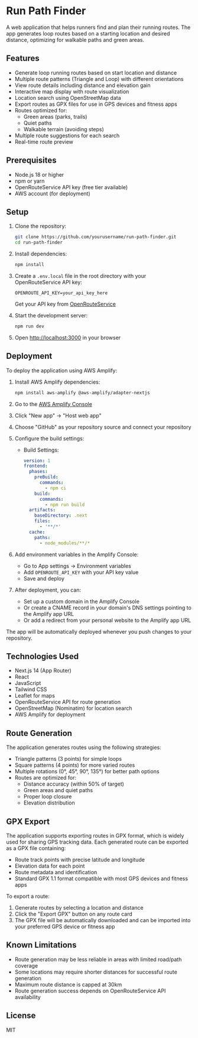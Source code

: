 # Run Path Finder

A web application that helps runners find and plan their running routes. The app generates loop routes based on a starting location and desired distance, optimizing for walkable paths and green areas.

## Features

- Generate loop running routes based on start location and distance
- Multiple route patterns (Triangle and Loop) with different orientations
- View route details including distance and elevation gain
- Interactive map display with route visualization
- Location search using OpenStreetMap data
- Export routes as GPX files for use in GPS devices and fitness apps
- Routes optimized for:
  - Green areas (parks, trails)
  - Quiet paths
  - Walkable terrain (avoiding steps)
- Multiple route suggestions for each search
- Real-time route preview

## Prerequisites

- Node.js 18 or higher
- npm or yarn
- OpenRouteService API key (free tier available)
- AWS account (for deployment)

## Setup

1. Clone the repository:
   ```bash
   git clone https://github.com/yourusername/run-path-finder.git
   cd run-path-finder
   ```

2. Install dependencies:
   ```bash
   npm install
   ```

3. Create a `.env.local` file in the root directory with your OpenRouteService API key:
   ```
   OPENROUTE_API_KEY=your_api_key_here
   ```
   Get your API key from [OpenRouteService](https://openrouteservice.org/)

4. Start the development server:
   ```bash
   npm run dev
   ```

5. Open [http://localhost:3000](http://localhost:3000) in your browser

## Deployment

To deploy the application using AWS Amplify:

1. Install AWS Amplify dependencies:
   ```bash
   npm install aws-amplify @aws-amplify/adapter-nextjs
   ```

2. Go to the [AWS Amplify Console](https://console.aws.amazon.com/amplify/home)

3. Click "New app" → "Host web app"

4. Choose "GitHub" as your repository source and connect your repository

5. Configure the build settings:
   - Build Settings:
     ```yaml
     version: 1
     frontend:
       phases:
         preBuild:
           commands:
             - npm ci
         build:
           commands:
             - npm run build
       artifacts:
         baseDirectory: .next
         files:
           - '**/*'
       cache:
         paths:
           - node_modules/**/*
     ```

6. Add environment variables in the Amplify Console:
   - Go to App settings → Environment variables
   - Add `OPENROUTE_API_KEY` with your API key value
   - Save and deploy

7. After deployment, you can:
   - Set up a custom domain in the Amplify Console
   - Or create a CNAME record in your domain's DNS settings pointing to the Amplify app URL
   - Or add a redirect from your personal website to the Amplify app URL

The app will be automatically deployed whenever you push changes to your repository.

## Technologies Used

- Next.js 14 (App Router)
- React
- JavaScript
- Tailwind CSS
- Leaflet for maps
- OpenRouteService API for route generation
- OpenStreetMap (Nominatim) for location search
- AWS Amplify for deployment

## Route Generation

The application generates routes using the following strategies:
- Triangle patterns (3 points) for simple loops
- Square patterns (4 points) for more varied routes
- Multiple rotations (0°, 45°, 90°, 135°) for better path options
- Routes are optimized for:
  - Distance accuracy (within 50% of target)
  - Green areas and quiet paths
  - Proper loop closure
  - Elevation distribution

## GPX Export

The application supports exporting routes in GPX format, which is widely used for sharing GPS tracking data. Each generated route can be exported as a GPX file containing:
- Route track points with precise latitude and longitude
- Elevation data for each point
- Route metadata and identification
- Standard GPX 1.1 format compatible with most GPS devices and fitness apps

To export a route:
1. Generate routes by selecting a location and distance
2. Click the "Export GPX" button on any route card
3. The GPX file will be automatically downloaded and can be imported into your preferred GPS device or fitness app

## Known Limitations

- Route generation may be less reliable in areas with limited road/path coverage
- Some locations may require shorter distances for successful route generation
- Maximum route distance is capped at 30km
- Route generation success depends on OpenRouteService API availability

## License

MIT
